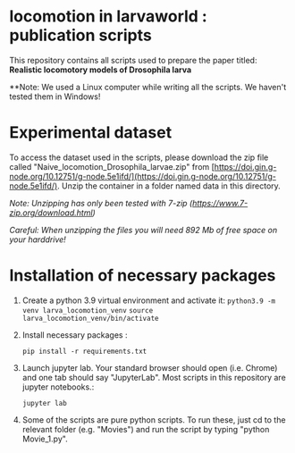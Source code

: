 # locomotion in larvaworld : publication scripts

This repository contains  all scripts used to prepare the
paper titled: **Realistic locomotory models of Drosophila larva**

**Note: We used a Linux computer while writing all the scripts. We haven't 
tested them in Windows!

# Experimental dataset 

To access the dataset used in the scripts, please download the zip file called 
"Naive_locomotion_Drosophila_larvae.zip" from [https://doi.gin.g-node.org/10.12751/g-node.5e1ifd/](https://doi.gin.g-node.org/10.12751/g-node.5e1ifd/). 
Unzip the container in a folder named data in this directory.

*Note: Unzipping has only been tested with 7-zip 
(https://www.7-zip.org/download.html)*

*Careful: When unzipping the files you will need 892 Mb of free
space on your harddrive!*


# Installation of necessary packages


1. Create a python 3.9 virtual environment and activate it: 
    `python3.9 -m venv larva_locomotion_venv`
    `source larva_locomotion_venv/bin/activate`


2. Install necessary packages :

    `pip install -r requirements.txt`

       
3. Launch jupyter lab. Your standard browser should open (i.e. Chrome) and one tab should
   say "JupyterLab". Most scripts in this
   repository are jupyter notebooks.:
    
    `jupyter lab`

4. Some of the scripts are pure python scripts. To run these, just
    cd to the relevant folder (e.g. "Movies") and run the script by
    typing "python Movie_1.py".
    